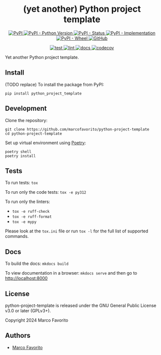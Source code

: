<h1 align="center">
  <b>(yet another) Python project template</b>
</h1>

<p align="center">
  <a href="https://pypi.org/project/python-project-template">
    <img alt="PyPI" src="https://img.shields.io/pypi/v/python-project-template">
  </a>
  <a href="https://pypi.org/project/python-project-template">
    <img alt="PyPI - Python Version" src="https://img.shields.io/pypi/pyversions/python-project-template" />
  </a>
  <a href="">
    <img alt="PyPI - Status" src="https://img.shields.io/pypi/status/python-project-template" />
  </a>
  <a href="">
    <img alt="PyPI - Implementation" src="https://img.shields.io/pypi/implementation/python-project-template">
  </a>
  <a href="">
    <img alt="PyPI - Wheel" src="https://img.shields.io/pypi/wheel/python-project-template">
  </a>
  <a href="https://github.com/marcofavorito/python-project-template/blob/master/LICENSE">
    <img alt="GitHub" src="https://img.shields.io/github/license/marcofavorito/python-project-template">
  </a>
</p>
<p align="center">
  <a href="">
    <img alt="test" src="https://github.com/marcofavorito/python-project-template/workflows/test/badge.svg">
  </a>
  <a href="">
    <img alt="lint" src="https://github.com/marcofavorito/python-project-template/workflows/lint/badge.svg">
  </a>
  <a href="">
    <img alt="docs" src="https://github.com/marcofavorito/python-project-template/workflows/docs/badge.svg">
  </a>
  <a href="https://codecov.io/gh/marcofavorito/python-project-template">
    <img alt="codecov" src="https://codecov.io/gh/marcofavorito/python-project-template/branch/master/graph/badge.svg?token=FG3ATGP5P5">
  </a>
</p>


Yet another Python project template.

## Install

(TODO replace) To install the package from PyPI:
```
pip install python_project_template
```

## Development

Clone the repository:
```
git clone https://github.com/marcofavorito/python-project-template
cd python-project-template
```

Set up virtual environment using [Poetry](https://python-poetry.org/):
```
poetry shell
poetry install
```

## Tests

To run tests: `tox`

To run only the code tests: `tox -e py312`

To run only the linters:
- `tox -e ruff-check`
- `tox -e ruff-format`
- `tox -e mypy`

Please look at the `tox.ini` file or run `tox -l` for the full list of supported commands.

## Docs

To build the docs: `mkdocs build`

To view documentation in a browser: `mkdocs serve`
and then go to [http://localhost:8000](http://localhost:8000)

## License

python-project-template is released under the GNU General Public License v3.0 or later (GPLv3+).

Copyright 2024 Marco Favorito

## Authors

- [Marco Favorito](https://marcofavorito.me/)

